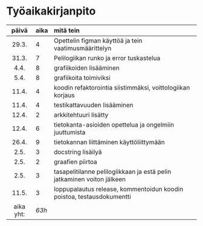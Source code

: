# Työaikakirjanpito

| päivä | aika | mitä tein  |
| :----:|:-----| :-----|
| 29.3. | 4    | Opettelin figman käyttöä ja tein vaatimusmäärittelyn|
| 31.3. | 7    | Pelilogiikan runko ja error tuskastelua |
| 4.4.  | 8    | grafiikoiden lisääminen |
| 5.4.  | 8    | grafiikoita toimiviksi |
| 11.4. | 4    | koodin refaktorointia siistimmäksi, voittologiikan korjaus |
| 11.4. | 4    | testikattavuuden lisääminen |
| 12.4. | 2    | arkkitehtuuri lisätty |
| 12.4. | 6    | tietokanta-asioiden opettelua ja ongelmiin juuttumista |
| 26.4. | 9    | tietokannan liittäminen käyttöliittymään |
| 2.5. | 3    | docstring lisäilyä |
| 2.5. | 2    | graafien piirtoa |
| 2.5. | 3    | tasapelitilanne pelilogiikkaan ja estä pelin jatkaminen voiton jälkeen |
| 11.5. | 3    | loppupalautus release, kommentoidun koodin poistoa, testausdokumentti |
| aika yht:    | *63h*    ||